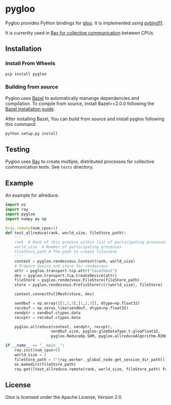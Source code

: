 # pygloo

Pygloo provides Python bindings for [gloo](https://github.com/facebookincubator/gloo). 
It is implemented using [pybind11](https://github.com/pybind/pybind11).

It is currenlty used in [Ray for collective communication](https://github.com/ray-project/ray/tree/master/python/ray/util/collective) between CPUs. 


## Installation
### Install From Wheels
```python
pip install pygloo
```

### Building from source
Pygloo uses [Bazel](https://github.com/bazelbuild/bazel) to automatically manange dependencies and compilation.
To compile from source, install Bazel>=2.0.0 following the [Bazel installation guide](https://docs.bazel.build/versions/master/install.html). 

After installing Bazel, You can build from source and install pygloo following this command:
```python
python setup.py install
```

## Testing
Pygloo uses [Ray](https://github.com/ray-project/ray) to create multiple, distributed processes for collective communication tests. See `tests` directory.

## Example
An example for allreduce.
```python
import os
import ray
import pygloo
import numpy as np

@ray.remote(num_cpus=1)
def test_allreduce(rank, world_size, fileStore_path):
    '''
    rank  # Rank of this process within list of participating processes
    world_size  # Number of participating processes
    fileStore_path # The path to create filestore
    '''
    context = pygloo.rendezvous.Context(rank, world_size)
    # Prepare device and store for rendezvous
    attr = pygloo.transport.tcp.attr("localhost")
    dev = pygloo.transport.tcp.CreateDevice(attr)
    fileStore = pygloo.rendezvous.FileStore(fileStore_path)
    store = pygloo.rendezvous.PrefixStore(str(world_size), fileStore)

    context.connectFullMesh(store, dev)

    sendbuf = np.array([[1,2,3],[1,2,3]], dtype=np.float32)
    recvbuf = np.zeros_like(sendbuf, dtype=np.float32)
    sendptr = sendbuf.ctypes.data
    recvptr = recvbuf.ctypes.data

    pygloo.allreduce(context, sendptr, recvptr,
                    sendbuf.size, pygloo.glooDataType_t.glooFloat32,
                    pygloo.ReduceOp.SUM, pygloo.allreduceAlgorithm.RING)

if __name__ == "__main__":
    ray.init(num_cpus=6)
    world_size = 2
    fileStore_path = f"{ray.worker._global_node.get_session_dir_path()}" + "/collective/gloo/rendezvous"
    os.makedirs(fileStore_path)
    ray.get([test_allreduce.remote(rank, world_size, fileStore_path) for rank in range(world_size)])
```


## License
Gloo is licensed under the Apache License, Version 2.0.